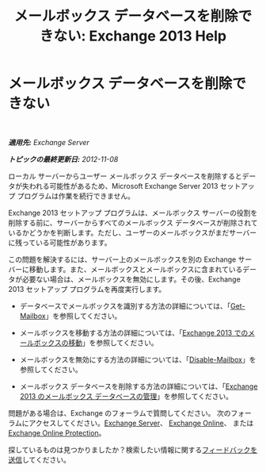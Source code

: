 ﻿---
title: 'メールボックス データベースを削除できない: Exchange 2013 Help'
TOCTitle: メールボックス データベースを削除できない
ms:assetid: 5881e4c0-c2e2-48db-84b4-7f9ce3cf46a7
ms:mtpsurl: https://technet.microsoft.com/ja-jp/library/ms.exch.setupreadiness.unwillingtoremovemailboxdatabase(v=EXCHG.150)
ms:contentKeyID: 48269529
ms.date: 04/24/2018
mtps_version: v=EXCHG.150
ms.translationtype: HT
---

# メールボックス データベースを削除できない

 

_**適用先:** Exchange Server_

_**トピックの最終更新日:** 2012-11-08_

ローカル サーバーからユーザー メールボックス データベースを削除するとデータが失われる可能性があるため、Microsoft Exchange Server 2013 セットアップ プログラムは作業を続行できません。

Exchange 2013 セットアップ プログラムは、メールボックス サーバーの役割を削除する前に、サーバーからすべてのメールボックス データベースが削除されているかどうかを判断します。ただし、ユーザーのメールボックスがまだサーバーに残っている可能性があります。

この問題を解決するには、サーバー上のメールボックスを別の Exchange サーバーに移動します。また、メールボックスとメールボックスに含まれているデータが必要ない場合は、メールボックスを無効にします。その後、Exchange 2013 セットアップ プログラムを再度実行します。

  - データベースでメールボックスを識別する方法の詳細については、「[Get-Mailbox](https://technet.microsoft.com/ja-jp/library/bb123685\(v=exchg.150\))」を参照してください。

  - メールボックスを移動する方法の詳細については、「[Exchange 2013 でのメールボックスの移動](mailbox-moves-in-exchange-2013-exchange-2013-help.md)」を参照してください。

  - メールボックスを無効にする方法の詳細については、「[Disable-Mailbox](https://technet.microsoft.com/ja-jp/library/aa997210\(v=exchg.150\))」を参照してください。

  - メールボックス データベースを削除する方法の詳細については、「[Exchange 2013 のメールボックス データベースの管理](manage-mailbox-databases-in-exchange-2013-exchange-2013-help.md)」を参照してください。

問題がある場合は、Exchange のフォーラムで質問してください。 次のフォーラムにアクセスしてください。[Exchange Server](https://go.microsoft.com/fwlink/p/?linkid=60612)、 [Exchange Online](https://go.microsoft.com/fwlink/p/?linkid=267542)、 または [Exchange Online Protection](https://go.microsoft.com/fwlink/p/?linkid=285351)。

探しているものは見つかりましたか？検索したい情報に関する[フィードバックを送信](mailto:exsetuphelpfeedback@microsoft.com?subject=exchange%202013%20setup%20help%20feedback)してください。

